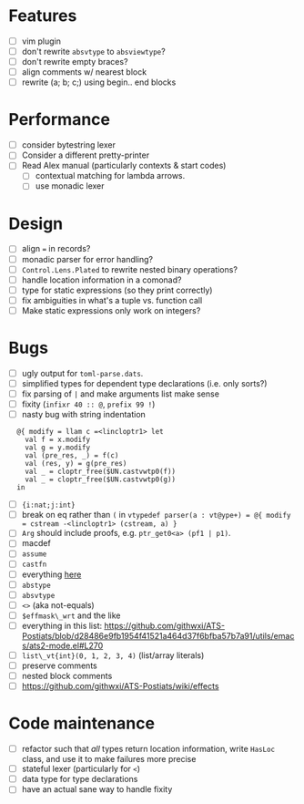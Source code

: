 # Features
- [ ] vim plugin
- [ ] don't rewrite `absvtype` to `absviewtype`?
- [ ] don't rewrite empty braces?
- [ ] align comments w/ nearest block
- [ ] rewrite (a; b; c;) using begin.. end blocks
# Performance
- [ ] consider bytestring lexer
- [ ] Consider a different pretty-printer
- [ ] Read Alex manual (particularly contexts & start codes)
  - [ ] contextual matching for lambda arrows.
  - [ ] use monadic lexer
# Design
- [ ] align `=` in records?
- [ ] monadic parser for error handling?
- [ ] `Control.Lens.Plated` to rewrite nested binary operations?
- [ ] handle location information in a comonad?
- [ ] type for static expressions (so they print correctly)
- [ ] fix ambiguities in what's a tuple vs. function call
- [ ] Make static expressions only work on integers?
# Bugs
- [ ] ugly output for `toml-parse.dats`.
- [ ] simplified types for dependent type declarations (i.e. only sorts?)
- [ ] fix parsing of `|` and make arguments list make sense
- [ ] fixity (`infixr 40 :: @`, `prefix 99 !`)
- [ ] nasty bug with string indentation
```
  @{ modify = llam c =<lincloptr1> let
    val f = x.modify
    val g = y.modify
    val (pre_res, _) = f(c)
    val (res, y) = g(pre_res)
    val _ = cloptr_free($UN.castvwtp0(f))
    val _ = cloptr_free($UN.castvwtp0(g))
  in
```
- [ ] `{i:nat;j:int}`
- [ ] break on eq rather than `(` in `vtypedef parser(a : vt@ype+) = @{ modify = cstream -<lincloptr1> (cstream, a) }`
- [ ] `Arg` should include proofs, e.g. `ptr_get0<a> (pf1 | p1)`.
- [ ] macdef
- [ ] `assume`
- [ ] `castfn`
- [ ] everything [here](https://github.com/githwxi/ATS-Postiats/wiki/type)
- [ ] `abstype`
- [ ] `absvtype`
- [ ] `<>` (aka not-equals)
- [ ] `$effmask\_wrt` and the like
- [ ] everything in this list: https://github.com/githwxi/ATS-Postiats/blob/d28486e9fb1954f41521a464d37f6bfba57b7a91/utils/emacs/ats2-mode.el#L270
- [ ] `list\_vt{int}(0, 1, 2, 3, 4)` (list/array literals)
- [ ] preserve comments
- [ ] nested block comments
- [ ] https://github.com/githwxi/ATS-Postiats/wiki/effects
# Code maintenance
- [ ] refactor such that *all* types return location information, write `HasLoc`
  class, and use it to make failures more precise
- [ ] stateful lexer (particularly for `<`)
- [ ] data type for type declarations
- [ ] have an actual sane way to handle fixity
